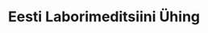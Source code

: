 ---
title: Eesti Laborimeditsiini Ühing
title_en: Estonian Society for Laboratory Medicine
maintainer_name: 
maintainer_email: 
description: 'Eesti Laborimeditsiini Ühing (ELMÜ) on 1999. aastal asutatud Eesti laboriarste, kõrgharidusega laborispetsialiste, kliinilisi mikrobiolooge ning teisi laborimeditsiinist huvitatud füüsilisi ja juriidilisi isikuid koondav erialaühing.'
twitter: ''
---